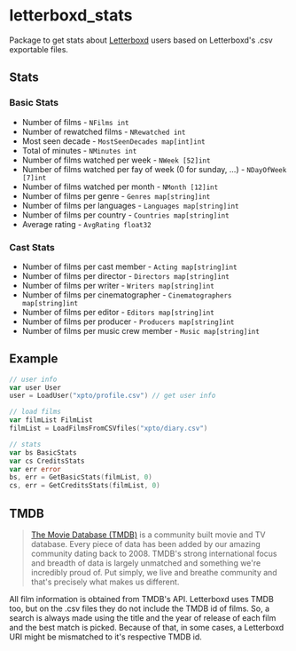 # letterboxd_stats

Package to get stats about [Letterboxd](https://letterboxd.com/) users based on Letterboxd's .csv exportable files.

## Stats
### Basic Stats
- Number of films - `NFilms int`
- Number of rewatched films - `NRewatched int`
- Most seen decade - `MostSeenDecades map[int]int`
- Total of minutes - `NMinutes int`
- Number of films watched per week - `NWeek [52]int`
- Number of films watched per fay of week (0 for sunday, ...) - `NDayOfWeek [7]int`
- Number of films watched per month - `NMonth [12]int`
- Number of films per genre - `Genres map[string]int`
- Number of films per languages - `Languages map[string]int`
- Number of films per country - `Countries map[string]int`
- Average rating - `AvgRating float32`

### Cast Stats
- Number of films per cast member - `Acting map[string]int`
- Number of films per director - `Directors map[string]int`
- Number of films per writer - `Writers map[string]int`
- Number of films per cinematographer - `Cinematographers map[string]int`
- Number of films per editor - `Editors map[string]int`
- Number of films per producer - `Producers map[string]int`
- Number of films per music crew member - `Music map[string]int`


## Example
```go
// user info
var user User
user = LoadUser("xpto/profile.csv") // get user info

// load films
var filmList FilmList
filmList = LoadFilmsFromCSVfiles("xpto/diary.csv")

// stats
var bs BasicStats
var cs CreditsStats
var err error
bs, err = GetBasicStats(filmList, 0)
cs, err = GetCreditsStats(filmList, 0)
```

## TMDB
>[The Movie Database (TMDB)](https://www.themoviedb.org/) is a community built movie and TV database. Every piece of data has been added by our amazing community dating back to 2008. TMDB's strong international focus and breadth of data is largely unmatched and something we're incredibly proud of. Put simply, we live and breathe community and that's precisely what makes us different.

All film information is obtained from TMDB's API. Letterboxd uses TMDB too, but on the .csv files they do not include the TMDB id of films. So, a search is always made using the title and the year of release of each film and the best match is picked. Because of that, in some cases, a Letterboxd URI might be mismatched to it's respective TMDB id.
